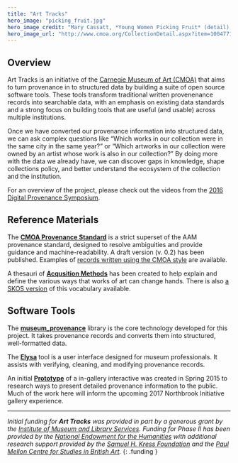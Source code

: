 ```yaml
---
title: "Art Tracks"
hero_image: "picking_fruit.jpg"
hero_image_credit: "Mary Cassatt, *Young Women Picking Fruit* (detail), 1894. Carnegie Museum of Art, Patron Arts Fund, 22.8."
hero_image_url: "http://www.cmoa.org/CollectionDetail.aspx?item=1004771"
---
```



## Overview

Art Tracks is an initiative of the [Carnegie Museum of Art (CMOA)](http://www.cmoa.org) that aims to turn provenance in to structured data by building a suite of open source software tools.  These tools transform traditional written provenenance records into searchable data, with an emphasis on existing data standards and a strong focus on building tools that are useful (and usable) across multiple institutions.
  
Once we have converted our provenance information into structured data, we can ask complex questions like “Which works in our collection were in the same city in the same year?” or “Which artworks in our collection were owned by an artist whose work is also in our collection?” By doing more with the data we already have, we can discover gaps in knowledge, shape collections policy, and better understand the ecosystem of the collection and the institution. 

For an overview of the project, please check out the videos from the [2016 Digital Provenance Symposium](/pages/scholars_day_2016).


## Reference Materials

The [**CMOA Provenance Standard**](/reference/standard) is a strict superset of the AAM provenance standard, designed to resolve ambiguities and provide guidance and machine-readability. A draft version (v. 0.2) has been published.  Examples of [records written using the CMOA style](/pages/example_records) are available.

A thesauri of [**Acqusition Methods**](/reference/acquisition_methods) has been created to help explain and define the various ways that works of art can change hands.  There is also [a SKOS version](/acquisition_methods.ttl) of this vocabulary available.



## Software Tools

The [**museum_provenance**](https://github.com/cmoa/museum_provenance) library is the core technology developed for this project.  It takes provenance records and converts them into structured, well-formatted data.

The [**Elysa**](https://github.com/cmoa/elysa) tool is a user interface designed for museum professionals.  It assists with verifying, cleaning, and modifying provenance records. 

An initial [**Prototype**](https://github.com/arttracks/provenance-interactive) of a in-gallery interactive was created in Spring 2015 to research ways to present detailed provenance information to the public.  Much of the work here will inform the upcoming 2017 Northbrook Initiative gallery experience.


---

*Initial funding for **Art Tracks** was provided in part by a generous grant by the [Institute of Museum and Library Services](http://www.imls.gov).  Funding for Phase II has been provided by the [National Endowment for the Humanities](http://www.neh.gov/) with additional research support provided by the [Samuel H. Kress Foundation](http://www.kressfoundation.org) and the [Paul Mellon Centre for Studies in British Art](http://www.paul-mellon-centre.ac.uk/).*
{: .funding }